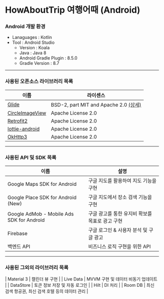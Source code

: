 # HowAboutTrip 여행어때 (Android)
### Android 개발 환경
- Lanaguages : Kotlin
- Tool : Android Studio
	- Version : Koala
	- Java : Java 8
	- Android Gradle Plugin : 8.5.0
	- Gradle Version : 8.7
- - -
### 사용된 오픈소스 라이브러리 목록
| 이름 | 라이센스 |
|---|---|
|[Glide](https://github.com/bumptech/glide) | BSD-2, part MIT and Apache 2.0 [(상세)](https://github.com/bumptech/glide/blob/master/LICENSE) |
|[CircleImageView](https://github.com/hdodenhof/CircleImageView) | Apache License 2.0 |
|[Retrofit2](https://square.github.io/retrofit/) | Apache License 2.0 |
|[lottie-android](https://github.com/airbnb/lottie-android) | Apache License 2.0 |
|[OkHttp3](https://square.github.io/okhttp/)| Apache License 2.0 |
- - -
### 사용된 API 및 SDK 목록
| 이름 | 설명 |
|---|---|
| Google Maps SDK for Android | 구글 지도를 활용하여 지도 기능을 구현 |
| Google Place SDK for Android (New) | 구글 지도에서 장소 검색 기능을 구현 |
| Google AdMob - Mobile Ads SDK for Android | 구글 광고를 통한 유지비 확보를 목표로 광고 구현 |
| Firebase | 구글 로그인 & 사용자 분석 및 구글 광고 |
| 백엔드 API | 비즈니스 로직 구현을 위한 API |
- - -
### 사용된 그외의 라이브러리 목록
| Material 3 | 캘린더 뷰 구현 |
| Live Data | MVVM 구현 및 데이터 비동기 업데이트 |
| DataStore | 토큰 정보 저장 및 자동 로그인 |
| Hilt | DI 처리 |
| Room DB | 최신 검색 항공권, 최신 검색 호텔 등의 데이터 관리 |

